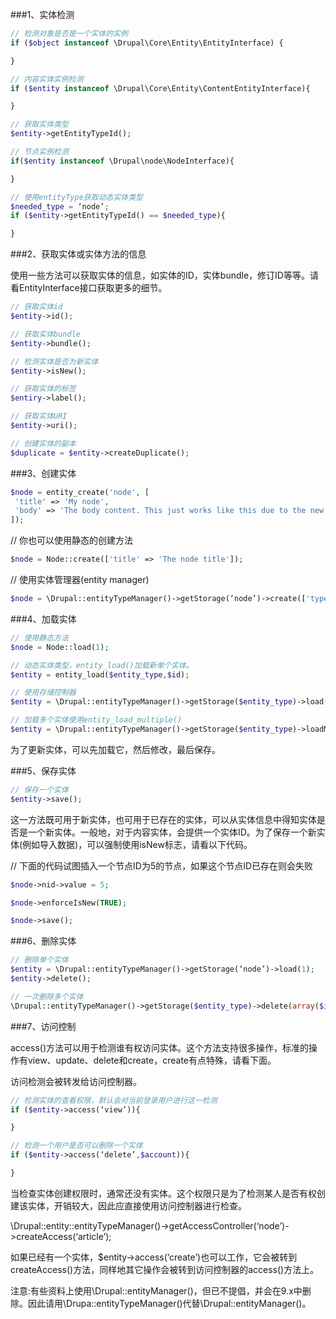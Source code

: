 ###1、实体检测

```php
// 检测对象是否是一个实体的实例
if ($object instanceof \Drupal\Core\Entity\EntityInterface) {

}

// 内容实体实例检测
if ($entity instanceof \Drupal\Core\Entity\ContentEntityInterface){

}

// 获取实体类型
$entity->getEntityTypeId();

// 节点实例检测
if($entity instanceof \Drupal\node\NodeInterface){

}

// 使用entityType获取动态实体类型
$needed_type = ‘node’;
if ($entity->getEntityTypeId() == $needed_type){

}
```

###2、获取实体或实体方法的信息

使用一些方法可以获取实体的信息，如实体的ID，实体bundle，修订ID等等。请看EntityInterface接口获取更多的细节。

```php
// 获取实体id
$entity->id();

// 获取实体bundle
$entity->bundle();

// 检测实体是否为新实体
$entity->isNew();

// 获取实体的标签
$entiry->label();

// 获取实体URI
$entity->uri();

// 创建实体的副本
$duplicate = $entity->createDuplicate();
```

###3、创建实体
```php
$node = entity_create('node', [
 'title' => 'My node',
 'body' => 'The body content. This just works like this due to the new Entity Field API. It will be assigned as the value of the first field item in the default language.'
]);
```

// 你也可以使用静态的创建方法

```php
$node = Node::create(['title' => 'The node title']);
```

// 使用实体管理器(entity manager)
```php
$node = \Drupal::entityTypeManager()->getStorage(‘node’)->create(['type' => 'article', 'title' => 'Another node'));
```

###4、加载实体
```php
// 使用静态方法
$node = Node::load(1);

// 动态实体类型，entity_load()加载新单个实体。
$entity = entity_load($entity_type,$id);

// 使用存储控制器
$entity = \Drupal::entityTypeManager()->getStorage($entity_type)->load(1);

// 加载多个实体使用entity_load_multiple()
$entity = \Drupal::entityTypeManager()->getStorage($entity_type)->loadMultiple(array(1,2,3));
```

为了更新实体，可以先加载它，然后修改，最后保存。

###5、保存实体

```php
// 保存一个实体
$entity->save();
```

这一方法既可用于新实体，也可用于已存在的实体，可以从实体信息中得知实体是否是一个新实体。一般地，对于内容实体，会提供一个实体ID。为了保存一个新实体(例如导入数据)，可以强制使用isNew标志，请看以下代码。

// 下面的代码试图插入一个节点ID为5的节点，如果这个节点ID已存在则会失败
```php
$node->nid->value = 5;

$node->enforceIsNew(TRUE);

$node->save();
```

###6、删除实体
```php
// 删除单个实体
$entity = \Drupal::entityTypeManager()->getStorage(‘node’)->load(1);
$entity->delete();

// 一次删除多个实体
\Drupal::entityTypeManager()->getStorage($entity_type)->delete(array($id1 => $entity1,$id2 => $entity2));
```

###7、访问控制

access()方法可以用于检测谁有权访问实体。这个方法支持很多操作，标准的操作有view、update、delete和create，create有点特殊，请看下面。

访问检测会被转发给访问控制器。

```php
// 检测实体的查看权限，默认会对当前登录用户进行这一检测
if ($entity->access(‘view’)){

}

// 检测一个用户是否可以删除一个实体
if ($entity->access(‘delete’,$account)){

}
```

当检查实体创建权限时，通常还没有实体。这个权限只是为了检测某人是否有权创建该实体，开销较大，因此应直接使用访问控制器进行检查。

\Drupal::entity::entityTypeManager()->getAccessController(‘node’)->createAccess(‘article’);

如果已经有一个实体，$entity->access(‘create’)也可以工作，它会被转到createAccess()方法，同样地其它操作会被转到访问控制器的access()方法上。

注意:有些资料上使用\Drupal::entityManager()，但已不提倡，并会在9.x中删除。因此请用\Drupa::entityTypeManager()代替\Drupal::entityManager()。